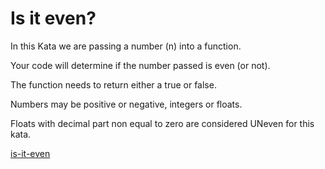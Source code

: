 # Is it even?

In this Kata we are passing a number (n) into a function. 

Your code will determine if the number passed is even (or not). 

The function needs to return either a true or false. 

Numbers may be positive or negative, integers or floats.

Floats with decimal part non equal to zero are considered UNeven for this kata.


[is-it-even](https://www.codewars.com/kata/555a67db74814aa4ee0001b5)